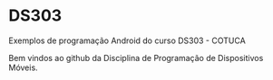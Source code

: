 # DS303
Exemplos de programação Android do curso DS303 - COTUCA

Bem vindos ao github da Disciplina de Programação de Dispositivos Móveis.
